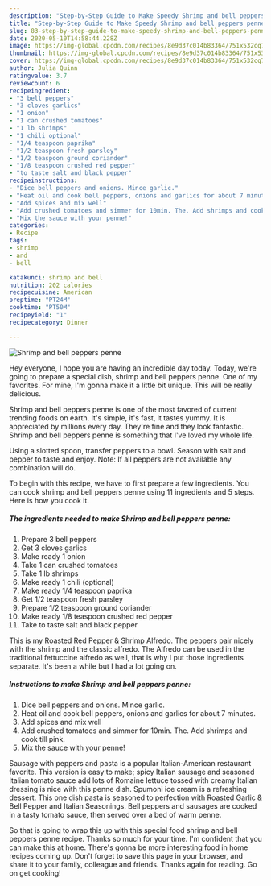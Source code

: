 ```yaml
---
description: "Step-by-Step Guide to Make Speedy Shrimp and bell peppers penne"
title: "Step-by-Step Guide to Make Speedy Shrimp and bell peppers penne"
slug: 83-step-by-step-guide-to-make-speedy-shrimp-and-bell-peppers-penne
date: 2020-05-10T14:58:44.228Z
image: https://img-global.cpcdn.com/recipes/8e9d37c014b83364/751x532cq70/shrimp-and-bell-peppers-penne-recipe-main-photo.jpg
thumbnail: https://img-global.cpcdn.com/recipes/8e9d37c014b83364/751x532cq70/shrimp-and-bell-peppers-penne-recipe-main-photo.jpg
cover: https://img-global.cpcdn.com/recipes/8e9d37c014b83364/751x532cq70/shrimp-and-bell-peppers-penne-recipe-main-photo.jpg
author: Julia Quinn
ratingvalue: 3.7
reviewcount: 6
recipeingredient:
- "3 bell peppers"
- "3 cloves garlics"
- "1 onion"
- "1 can crushed tomatoes"
- "1 lb shrimps"
- "1 chili optional"
- "1/4 teaspoon paprika"
- "1/2 teaspoon fresh parsley"
- "1/2 teaspoon ground coriander"
- "1/8 teaspoon crushed red pepper"
- "to taste salt and black pepper"
recipeinstructions:
- "Dice bell peppers and onions. Mince garlic."
- "Heat oil and cook bell peppers, onions and garlics for about 7 minutes."
- "Add spices and mix well"
- "Add crushed tomatoes and simmer for 10min. The. Add shrimps and cook till pink."
- "Mix the sauce with your penne!"
categories:
- Recipe
tags:
- shrimp
- and
- bell

katakunci: shrimp and bell 
nutrition: 202 calories
recipecuisine: American
preptime: "PT24M"
cooktime: "PT50M"
recipeyield: "1"
recipecategory: Dinner

---
```



![Shrimp and bell peppers penne](https://img-global.cpcdn.com/recipes/8e9d37c014b83364/751x532cq70/shrimp-and-bell-peppers-penne-recipe-main-photo.jpg)

Hey everyone, I hope you are having an incredible day today. Today, we're going to prepare a special dish, shrimp and bell peppers penne. One of my favorites. For mine, I'm gonna make it a little bit unique. This will be really delicious.

Shrimp and bell peppers penne is one of the most favored of current trending foods on earth. It's simple, it's fast, it tastes yummy. It is appreciated by millions every day. They're fine and they look fantastic. Shrimp and bell peppers penne is something that I've loved my whole life.

Using a slotted spoon, transfer peppers to a bowl. Season with salt and pepper to taste and enjoy. Note: If all peppers are not available any combination will do.


To begin with this recipe, we have to first prepare a few ingredients. You can cook shrimp and bell peppers penne using 11 ingredients and 5 steps. Here is how you cook it.

<!--inarticleads1-->

##### The ingredients needed to make Shrimp and bell peppers penne:

1. Prepare 3 bell peppers
1. Get 3 cloves garlics
1. Make ready 1 onion
1. Take 1 can crushed tomatoes
1. Take 1 lb shrimps
1. Make ready 1 chili (optional)
1. Make ready 1/4 teaspoon paprika
1. Get 1/2 teaspoon fresh parsley
1. Prepare 1/2 teaspoon ground coriander
1. Make ready 1/8 teaspoon crushed red pepper
1. Take to taste salt and black pepper


This is my Roasted Red Pepper &amp; Shrimp Alfredo. The peppers pair nicely with the shrimp and the classic alfredo. The Alfredo can be used in the traditional fettuccine alfredo as well, that is why I put those ingredients separate. It&#39;s been a while but I had a lot going on. 

<!--inarticleads2-->

##### Instructions to make Shrimp and bell peppers penne:

1. Dice bell peppers and onions. Mince garlic.
1. Heat oil and cook bell peppers, onions and garlics for about 7 minutes.
1. Add spices and mix well
1. Add crushed tomatoes and simmer for 10min. The. Add shrimps and cook till pink.
1. Mix the sauce with your penne!


Sausage with peppers and pasta is a popular Italian-American restaurant favorite. This version is easy to make; spicy Italian sausage and seasoned Italian tomato sauce add lots of Romaine lettuce tossed with creamy Italian dressing is nice with this penne dish. Spumoni ice cream is a refreshing dessert. This one dish pasta is seasoned to perfection with Roasted Garlic &amp; Bell Pepper and Italian Seasonings. Bell peppers and sausages are cooked in a tasty tomato sauce, then served over a bed of warm penne. 

So that is going to wrap this up with this special food shrimp and bell peppers penne recipe. Thanks so much for your time. I'm confident that you can make this at home. There's gonna be more interesting food in home recipes coming up. Don't forget to save this page in your browser, and share it to your family, colleague and friends. Thanks again for reading. Go on get cooking!
